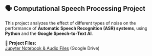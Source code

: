 ## 🗣️ Computational Speech Processing Project  

This project analyzes the effect of different types of noise on the performance of **Automatic Speech Recognition (ASR) systems**, using **Python** and the **Google Speech-to-Text AI**.  

🔗 **Project Files:**  
[Jupyter Notebook & Audio Files](https://drive.google.com/drive/folders/1Lw4qd6mQUeC3gQUeXGtjeE6TbdXwo_6D?usp=drive_link) (Google Drive)  
